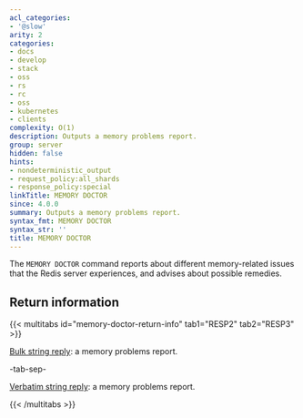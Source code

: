 ```yaml
---
acl_categories:
- '@slow'
arity: 2
categories:
- docs
- develop
- stack
- oss
- rs
- rc
- oss
- kubernetes
- clients
complexity: O(1)
description: Outputs a memory problems report.
group: server
hidden: false
hints:
- nondeterministic_output
- request_policy:all_shards
- response_policy:special
linkTitle: MEMORY DOCTOR
since: 4.0.0
summary: Outputs a memory problems report.
syntax_fmt: MEMORY DOCTOR
syntax_str: ''
title: MEMORY DOCTOR
---
```

The `MEMORY DOCTOR` command reports about different memory-related issues that
the Redis server experiences, and advises about possible remedies.

## Return information

{{< multitabs id="memory-doctor-return-info" 
    tab1="RESP2" 
    tab2="RESP3" >}}

[Bulk string reply](../../develop/reference/protocol-spec#bulk-strings): a memory problems report.

-tab-sep-

[Verbatim string reply](../../develop/reference/protocol-spec#verbatim-strings): a memory problems report.

{{< /multitabs >}}
